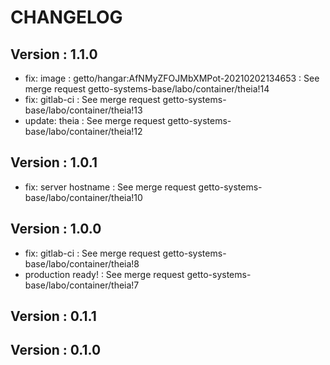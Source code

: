 # CHANGELOG

## Version : 1.1.0

- fix: image : getto/hangar:AfNMyZFOJMbXMPot-20210202134653 : See merge request getto-systems-base/labo/container/theia!14
- fix: gitlab-ci : See merge request getto-systems-base/labo/container/theia!13
- update: theia : See merge request getto-systems-base/labo/container/theia!12


## Version : 1.0.1

- fix: server hostname : See merge request getto-systems-base/labo/container/theia!10


## Version : 1.0.0

- fix: gitlab-ci : See merge request getto-systems-base/labo/container/theia!8
- production ready! : See merge request getto-systems-base/labo/container/theia!7


## Version : 0.1.1



## Version : 0.1.0


